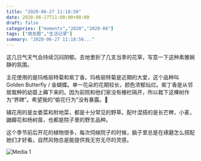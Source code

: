 ```yaml
---
title: "2020-06-27 11:18:56"
date: 2020-06-27T11:00:00+08:00
draft: false
categories: ["moments","2020","2020-06"]
tags: ["朋友圈","生活记录"]
summary: "2020-06-27 11:18:56..."
---
```


这几日气天气会持续沉闷阴郁。去地里折了几支当季的花草，写意一下这种素雅娴静的氛围。

主花使用的是玛格丽特菊和紫丁香。玛格丽特菊是近期的大爱，这个品种叫Golden Butterfly / 金蝴蝶。单一花朵的花期较长，颜色浓郁灿烂。紫丁香是从邻居栽种的幼苗上薅下来的。因为前院和他们家没有栅栏隔开，所以栽下这棵树作为“界碑”。希望我的“偷花行为”没有暴露。🤭

辅花用的是女娄菜和附地菜，都是十分常见的野草。配叶混搭的是长芒稗，小麦，鼬瓣花和杨树苗，也都是院子里的野生品种。

这个季节前后开花的植物很多，每次伺候院子的时候，脑子里总是在琢磨怎么搭配她们才好看。自然风物总是能提供我无穷无尽的灵感。

![Media 1](/Moments/photos/2020-06-27/202006271118560.jpg)

